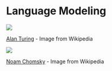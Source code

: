 # Language Modeling

![](https://upload.wikimedia.org/wikipedia/commons/a/a1/Alan_Turing_Aged_16.jpg)

[Alan Turing](https://en.wikipedia.org/wiki/Alan_Turing) - Image from Wikipedia

![](https://upload.wikimedia.org/wikipedia/commons/b/bb/Noam_Chomsky%2C_2004.jpg)

[Noam Chomsky](https://en.wikipedia.org/wiki/Noam_Chomsky) - Image from Wikipedia